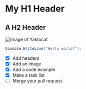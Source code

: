 # My H1 Header

## A H2 Header

![Image of Yaktocat](https://octodex.github.com/images/yaktocat.png)

```cs
Console.WriteLine("Hello world!");
```

- [x] Add headers
- [x] Add an image
- [x] Add a code example
- [x] Make a task list
- [ ] Merge your pull request

